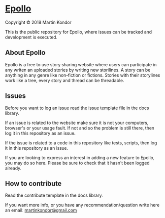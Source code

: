 # [Epollo](https://bit.ly/2jumCc2)

Copyright © 2018 Martin Kondor

This is the public repository for Epollo, where issues can be tracked and development is executed.

## About Epollo

Epollo is a free to use story sharing website where users can participate in any writen an uploaded stories by writing new storilines.
A story can be anything in any genre like non-fiction or fictions.
Stories with their storylines work like a tree, every story and thread can be threadable.

## Issues

Before you want to log an issue read the issue template file in the docs library.

If an issue is related to the website make sure it is not your computers, browser's or your usage fault.
If not and so the problem is still there, then log it in this repository as an issue.

If the issue is related to a code in this repository like tests, scripts, then log it in this repository as an issue.

If you are looking to express an interest in adding a new feature to Epollo, you may do so here. Please be sure to check that it hasn't been logged already.


## How to contribute

Read the contribute template in the docs library.

If you want more info, or you have any recommendation/question write here an email: martinkondor@gmail.com
